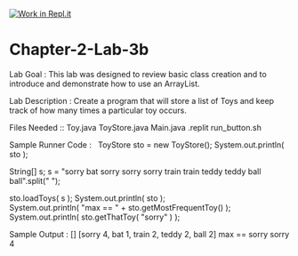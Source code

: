 [![Work in Repl.it](https://classroom.github.com/assets/work-in-replit-14baed9a392b3a25080506f3b7b6d57f295ec2978f6f33ec97e36a161684cbe9.svg)](https://classroom.github.com/online_ide?assignment_repo_id=4709268&assignment_repo_type=AssignmentRepo)
# Chapter-2-Lab-3b


Lab Goal :   This lab was designed to review basic class creation and to introduce and demonstrate how to use an ArrayList.  


Lab Description :   Create a program that will store a list of Toys and keep track of how many times a particular toy occurs.

Files Needed ::
Toy.java
ToyStore.java
Main.java
.replit
run_button.sh

Sample Runner Code :  
ToyStore sto = new ToyStore();
System.out.println( sto );

String[] s;
s = "sorry bat sorry sorry sorry train train teddy teddy ball ball".split(" ");                 

sto.loadToys( s );
System.out.println( sto );	
System.out.println( "max == " + sto.getMostFrequentToy() );	
System.out.println( sto.getThatToy( "sorry" ) );


Sample Output : 
[]
[sorry 4, bat 1, train 2, teddy 2, ball 2]
max == sorry
sorry 4
